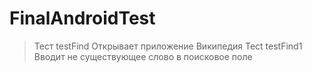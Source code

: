 # FinalAndroidTest
>Тест testFind Открывает приложение Википедия
>Tect testFind1 Вводит не существующее слово в поисковое поле
